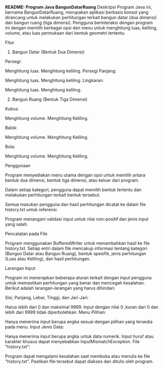 **README: Program Java BangunDatarRuang**
Deskripsi
Program Java ini, bernama BangunDatarRuang, merupakan aplikasi berbasis konsol yang dirancang untuk melakukan perhitungan terkait bangun datar (dua dimensi) dan bangun ruang (tiga dimensi). Pengguna berinteraksi dengan program ini dengan memilih berbagai opsi dari menu untuk menghitung luas, keliling, volume, atau luas permukaan dari bentuk geometri tertentu.

Fitur

1. Bangun Datar (Bentuk Dua Dimensi)

Persegi:

Menghitung luas.
Menghitung keliling.
Persegi Panjang:

Menghitung luas.
Menghitung keliling.
Lingkaran:

Menghitung luas.
Menghitung keliling.

2. Bangun Ruang (Bentuk Tiga Dimensi)

Kubus:

Menghitung volume.
Menghitung Keliling.

Balok:

Menghitung volume.
Menghitung Keliling.

Bola:

Menghitung volume.
Menghitung Keliling.

Penggunaan

Program menyediakan menu utama dengan opsi untuk memilih antara bentuk dua dimensi, bentuk tiga dimensi, atau keluar dari program.

Dalam setiap kategori, pengguna dapat memilih bentuk tertentu dan melakukan perhitungan terkait bentuk tersebut.

Semua masukan pengguna dan hasil perhitungan dicatat ke dalam file history.txt untuk referensi.

Program menangani validasi input untuk nilai non-positif dan jenis input yang salah.

Pencatatan pada File

Program menggunakan BufferedWriter untuk menambahkan hasil ke file history.txt. Setiap entri dalam file mencakup informasi tentang kategori (Bangun Datar atau Bangun Ruang), bentuk spesifik, jenis perhitungan (Luas atau Keliling), dan hasil perhitungan.

Larangan Input

Program ini menerapkan beberapa aturan terkait dengan input pengguna untuk memastikan perhitungan yang benar dan mencegah kesalahan. Berikut adalah larangan-larangan yang harus dihindari:

Sisi, Panjang, Lebar, Tinggi, dan Jari-Jari:

Harus lebih dari 0 dan maksimal 9999. Input dengan nilai 0 ,kuran dari 0 dan lebih dari 9999 tidak diperbolehkan.
Menu Pilihan:

Hanya menerima input berupa angka sesuai dengan pilihan yang tersedia pada menu.
Input Jenis Data:

Hanya menerima input berupa angka untuk data numerik. Input huruf atau karakter khusus dapat menyebabkan InputMismatchException.
File "history.txt":

Program dapat mengalami kesalahan saat membuka atau menulis ke file "history.txt". Pastikan file tersebut dapat diakses dan ditulis oleh program.
